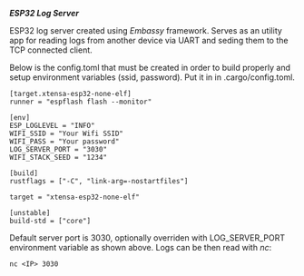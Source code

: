 ***ESP32 Log Server***

ESP32 log server created using *Embassy* framework. 
Serves as an utility app for reading logs from another device via UART and seding them to the TCP connected client.

Below is the config.toml that must be created in order to build properly and setup environment variables (ssid, password). Put it in in .cargo/config.toml.
```
[target.xtensa-esp32-none-elf]
runner = "espflash flash --monitor"

[env]
ESP_LOGLEVEL = "INFO"
WIFI_SSID = "Your Wifi SSID"
WIFI_PASS = "Your password"
LOG_SERVER_PORT = "3030"
WIFI_STACK_SEED = "1234"

[build]
rustflags = ["-C", "link-arg=-nostartfiles"]

target = "xtensa-esp32-none-elf"

[unstable]
build-std = ["core"]

```

Default server port is 3030, optionally overriden with LOG_SERVER_PORT environment variable as shown above.
Logs can be then read with *nc*:
```
nc <IP> 3030
```
